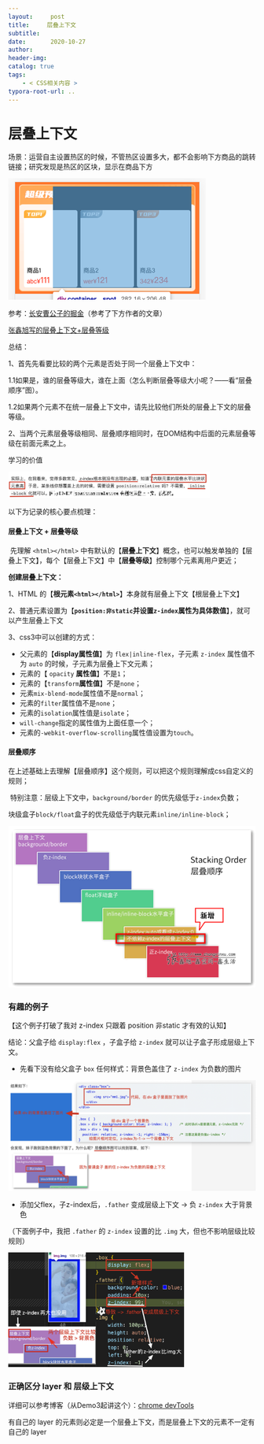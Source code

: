 ```yaml
---
layout:     post
title:     层叠上下文
subtitle:  
date:       2020-10-27
author:     
header-img: 
catalog: true
tags:
    - < CSS相关内容 >
typora-root-url: ..
---
```



# 层叠上下文

场景：运营自主设置热区的时候，不管热区设置多大，都不会影响下方商品的跳转链接；研究发现是热区的区块，显示在商品下方

![image-20201027170519735](/../img/assets_2019/image-20201027170519735.png)

参考：[长安曹公子的掘金](https://juejin.im/post/6844903667175260174#heading-8)（参考了下方作者的文章）

[张鑫旭写的层叠上下文+层叠等级](https://www.zhangxinxu.com/wordpress/2016/01/understand-css-stacking-context-order-z-index/)

总结：

1、首先先看要比较的两个元素是否处于同一个层叠上下文中：    

​	1.1如果是，谁的层叠等级大，谁在上面（怎么判断层叠等级大小呢？——看“层叠顺序”图）。    

​	1.2如果两个元素不在统一层叠上下文中，请先比较他们所处的层叠上下文的层叠等级。

2、当两个元素层叠等级相同、层叠顺序相同时，在DOM结构中后面的元素层叠等级在前面元素之上。

学习的价值

<img src="/../img/assets_2019/image-20210629001326580.png" alt="image-20210629001326580" style="zoom:40%;" />



以下为记录的核心要点梳理：

#### 层叠上下文 + 层叠等级

​	先理解 `<html></html>` 中有默认的【**层叠上下文**】概念，也可以触发单独的【层叠上下文】，每个【层叠上下文】中【**层叠等级**】控制哪个元素离用户更近；

**创建层叠上下文：**

1、HTML 的【**根元素`<html></html>`**】本身就有层叠上下文【根层叠上下文】

2、普通元素设置为【**`position:非static`并设置`z-index`属性为具体数值**】，就可以产生层叠上下文

3、css3中可以创建的方式：

- 父元素的【**display属性值**】为 `flex|inline-flex`，子元素 `z-index` 属性值不为 `auto` 的时候，子元素为层叠上下文元素；
- 元素的【 `opacity` **属性值**】不是`1`；
- 元素的【`transform`**属性值**】不是`none`；
- 元素`mix-blend-mode`属性值不是`normal`；
- 元素的`filter`属性值不是`none`；
- 元素的`isolation`属性值是`isolate`；
- `will-change`指定的属性值为上面任意一个；
- 元素的`-webkit-overflow-scrolling`属性值设置为`touch`。



#### 层叠顺序

在上述基础上去理解【层叠顺序】这个规则，可以把这个规则理解成css自定义的规则；

​		特别注意：层级上下文中，`background/border` 的优先级低于`z-index`负数；

​					       块级盒子`block/float`盒子的优先级低于内联元素`inline/inline-block`；

<img src="/../img/assets_2019/2016-01-09_211116.png" alt="更完整的7阶层叠顺序图" style="zoom:90%;" />



### 有趣的例子

【这个例子打破了我对 z-index 只跟着 position 非static 才有效的认知】

结论：父盒子给 `display:flex` ，子盒子给 `z-index` 就可以让子盒子形成层级上下文。

- 先看下没有给父盒子 `box` 任何样式：背景色盖住了 `z-index` 为负数的图片

<img src="/../img/assets_2019/image-20210628234332421.png" alt="image-20210628234332421" style="zoom:50%;" />

- 添加父flex，子z-index后，`.father` 变成层级上下文 -> 负 `z-index` 大于背景色

（下面例子中，我把 `.father` 的 `z-index` 设置的比 `.img` 大，但也不影响层级比较规则）

<img src="/../img/assets_2019/image-20210629000335956.png" alt="image-20210629000335956" style="zoom:35%;" />



### 正确区分 layer 和 层级上下文

详细可以参考博客（从Demo3起讲这个）：[chrome devTools](https://blog.csdn.net/qq_39446719/article/details/102980947)

有自己的 layer 的元素则必定是一个层叠上下文，而是层叠上下文的元素不一定有自己的 layer

